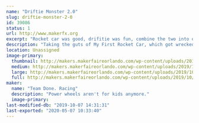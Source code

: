 ```yaml
---
name: "Driftie Monster 2.0"
slug: driftie-monster-2-0
id: 39086
status: 1
url: http://www.makerfx.org
excerpt: "Rocket car was good, drifitie was fun, combine the two into one powerhouse of blue fur and brushless power!"
description: "Taking the guts of My First Rocket Car, which got wrecked in a crash at Maker Faire Miami, is getting rebuild stronger, and hopefully faster.  And beacuse the people want it, we're covering it in blue fur and putting googly eyes on it.  Because Cookies."
location: Unassigned
image-primary:
  thumbnail: http://makers.makerfaireorlando.com/wp-content/uploads/2019/10/driftie-1-150x150.jpg
  medium: http://makers.makerfaireorlando.com/wp-content/uploads/2019/10/driftie-1-184x300.jpg
  large: http://makers.makerfaireorlando.com/wp-content/uploads/2019/10/driftie-1-629x1024.jpg
  full: http://makers.makerfaireorlando.com/wp-content/uploads/2019/10/driftie-1.jpg
maker:
  name: "Team Done. Racing"
  description: "Power wheels aren't for kids anymore."
  image-primary: 
last-modified-db: "2019-10-07 14:31:31"
last-exported: "2020-05-07 10:33:40"
---
```

